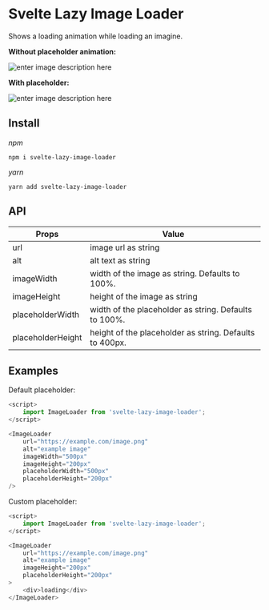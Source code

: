 # Svelte Lazy Image Loader

Shows a loading animation while loading an imagine.

**Without placeholder animation:**

![enter image description here](https://i.imgur.com/aUQmZTs.gif)

**With placeholder:**

![enter image description here](https://i.imgur.com/aSlEjAN.gif)

## Install

*npm*

`npm i svelte-lazy-image-loader`

*yarn*

`yarn add svelte-lazy-image-loader`

## API

|Props| Value|
|--|--|
|url|image url as string|
|alt|alt text as string|
|imageWidth|width of the image as string. Defaults to 100%.|
|imageHeight|height of the image as string|
|placeholderWidth|width of the placeholder as string. Defaults to 100%.|
|placeholderHeight|height of the placeholder as string. Defaults to 400px.|

## Examples

Default placeholder:

```javascript
<script>
	import ImageLoader from 'svelte-lazy-image-loader';
</script>

<ImageLoader
	url="https://example.com/image.png"
	alt="example image"
	imageWidth="500px"
	imageHeight="200px"
	placeholderWidth="500px"
	placeholderHeight="200px"
/>
```

Custom placeholder:

```javascript
<script>
	import ImageLoader from 'svelte-lazy-image-loader';
</script>

<ImageLoader
	url="https://example.com/image.png"
	alt="example image"
	imageHeight="200px"
	placeholderHeight="200px"
>
	<div>loading</div>
</ImageLoader>
```
